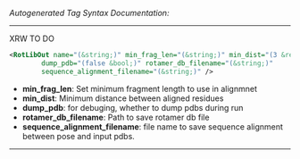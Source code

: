 <!-- THIS IS AN AUTOGENERATED FILE: Don't edit it directly, instead change the schema definition in the code itself. -->

_Autogenerated Tag Syntax Documentation:_

---
XRW TO DO

```xml
<RotLibOut name="(&string;)" min_frag_len="(&string;)" min_dist="(3 &real;)"
        dump_pdb="(false &bool;)" rotamer_db_filename="(&string;)"
        sequence_alignment_filename="(&string;)" />
```

-   **min_frag_len**: Set minimum fragment length to use in alignmnet
-   **min_dist**: Minimum distance between aligned residues
-   **dump_pdb**: for debuging, whether to dump pdbs during run
-   **rotamer_db_filename**: Path to save rotamer db file
-   **sequence_alignment_filename**: file name to save sequence alignment between pose and input pdbs.

---
